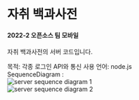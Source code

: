 # 자취 백과사전
#### 2022-2 오픈소스 팀 모바일  
자취 백과사전의 서버 코드입니다.
  
  
목적: 각종 로그인 API와 통신
사용 언어: node.js  
SequenceDiagram :  
![server sequence diagram 1](https://user-images.githubusercontent.com/102962030/206417788-62545f7f-7c42-4a17-8284-ee59e8cea829.png)  
![server sequence diagram 2](https://user-images.githubusercontent.com/102962030/206417793-4441934c-6a14-4f3b-a546-9465a11216ea.png)  



  
